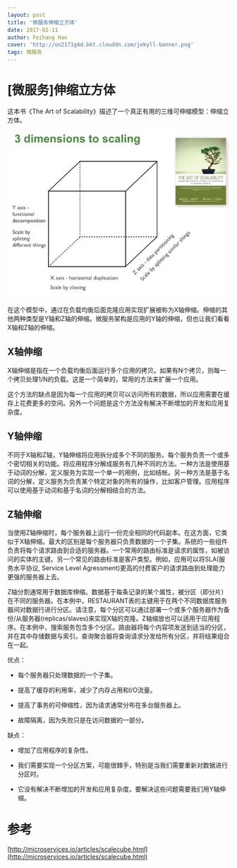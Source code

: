 ```yaml
---
layout: post
title: '微服务伸缩立方体'
date: 2017-02-11
author: Feihang Han
cover: 'http://on2171g4d.bkt.clouddn.com/jekyll-banner.png'
tags: 微服务
---
```


# \[微服务\]伸缩立方体

这本书《The Art of Scalability》描述了一个真正有用的三维可伸缩模型：伸缩立方体。

![](/assets/doc_imgs/DecomposingApplications.021.jpg)

在这个模型中，通过在负载均衡后面克隆应用实现扩展被称为X轴伸缩。伸缩的其他两种类型是Y轴和Z轴的伸缩。微服务架构是应用的Y轴的伸缩，但也让我们看看X轴和Z轴的伸缩。

## X轴伸缩

X轴伸缩是指在一个负载均衡后面运行多个应用的拷贝。如果有N个拷贝，则每一个拷贝处理1/N的负载。这是一个简单的，常用的方法来扩展一个应用。

这个方法的缺点是因为每一个应用的拷贝可以访问所有的数据，所以应用需要在缓存上花费更多的空间。另外一个问题是这个方法没有解决不断增加的开发和应用复杂度。

## Y轴伸缩

不同于X轴和Z轴，Y轴伸缩将应用拆分成多个不同的服务。每个服务负责一个或多个密切相关的功能。将应用程序分解成服务有几种不同的方法。一种方法是使用基于动词的分解，定义服务为实现一个单一的用例，比如结帐。另一种方法是基于名词的分解，定义服务为负责某个特定对象的所有的操作，比如客户管理。应用程序可以使用基于动词和基于名词的分解相结合的方法。

## Z轴伸缩

当使用Z轴伸缩时，每个服务器上运行一份完全相同的代码副本。在这方面，它类似于X轴伸缩。最大的区别是每个服务器只负责数据的一个子集。系统的一些组件负责将每个请求路由到合适的服务器。一个常用的路由标准是请求的属性，如被访问的实体的主键。另一个常见的路由标准是客户类型。例如，应用可以将SLA\(服务水平协议, Service Level Agressment\)更高的付费客户的请求路由到处理能力更强的服务器上去。

Z轴分割通常用于数据库伸缩。数据基于每条记录的某个属性，被分区（即分片）在不同的服务器。在本例中，RESTAURANT表的主键用于在两个不同数据库服务器间对数据行进行分区。请注意，每个分区可以通过部署一个或多个服务器作为备份/从服务器\(replicas/slaves\)来实现X轴的克隆。Z轴缩放也可以适用于应用程序。在本例中，搜索服务包含多个分区。路由器将每个内容项发送到适当的分区，并在其中存储数据与索引。查询聚合器将查询请求分发给所有分区，并将结果组合在一起。

优点：

* 每个服务器只处理数据的一个子集。

* 提高了缓存的利用率，减少了内存占用和I/O流量。

* 提高了事务的可伸缩性，因为请求通常分布在多台服务器上。

* 故障隔离，因为失败只是在访问数据的一部分。

缺点：

* 增加了应用程序的复杂性。

* 我们需要实现一个分区方案，可能很棘手，特别是当我们需要重新对数据进行分区时。

* 它没有解决不断增加的开发和应用复杂度。要解决这些问题需要我们用Y轴伸缩。

# 参考

[http://microservices.io/articles/scalecube.html](http://microservices.io/articles/scalecube.html)

